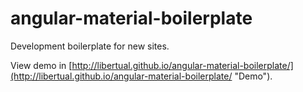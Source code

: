 # angular-material-boilerplate
Development boilerplate for new sites. 

View demo in [http://libertual.github.io/angular-material-boilerplate/](http://libertual.github.io/angular-material-boilerplate/ "Demo").
